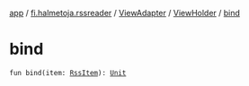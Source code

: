 [app](../../../index.md) / [fi.halmetoja.rssreader](../../index.md) / [ViewAdapter](../index.md) / [ViewHolder](index.md) / [bind](./bind.md)

# bind

`fun bind(item: `[`RssItem`](../../-rss-item/index.md)`): `[`Unit`](https://kotlinlang.org/api/latest/jvm/stdlib/kotlin/-unit/index.html)